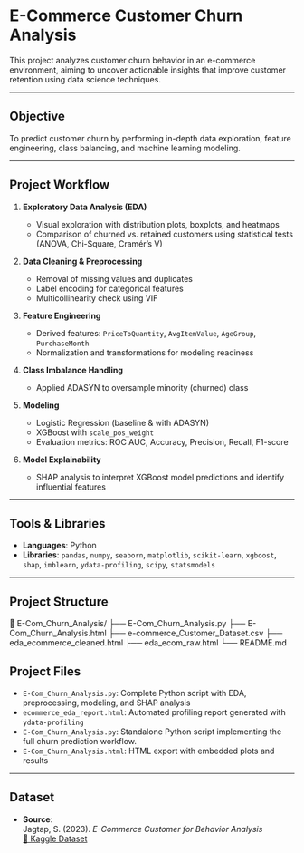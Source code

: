 
#  E-Commerce Customer Churn Analysis

This project analyzes customer churn behavior in an e-commerce environment, aiming to uncover actionable insights that improve customer retention using data science techniques.

---

## Objective

To predict customer churn by performing in-depth data exploration, feature engineering, class balancing, and machine learning modeling.

---

## Project Workflow

1. **Exploratory Data Analysis (EDA)**  
   - Visual exploration with distribution plots, boxplots, and heatmaps  
   - Comparison of churned vs. retained customers using statistical tests (ANOVA, Chi-Square, Cramér’s V)

2. **Data Cleaning & Preprocessing**  
   - Removal of missing values and duplicates  
   - Label encoding for categorical features  
   - Multicollinearity check using VIF

3. **Feature Engineering**  
   - Derived features: `PriceToQuantity`, `AvgItemValue`, `AgeGroup`, `PurchaseMonth`  
   - Normalization and transformations for modeling readiness

4. **Class Imbalance Handling**  
   - Applied ADASYN to oversample minority (churned) class

5. **Modeling**  
   - Logistic Regression (baseline & with ADASYN)  
   - XGBoost with `scale_pos_weight`  
   - Evaluation metrics: ROC AUC, Accuracy, Precision, Recall, F1-score

6. **Model Explainability**  
   - SHAP analysis to interpret XGBoost model predictions and identify influential features

---

## Tools & Libraries

- **Languages**: Python  
- **Libraries**: `pandas`, `numpy`, `seaborn`, `matplotlib`, `scikit-learn`, `xgboost`, `shap`, `imblearn`, `ydata-profiling`, `scipy`, `statsmodels`

---

## Project Structure
📁 E-Com_Churn_Analysis/
├── E-Com_Churn_Analysis.py
├── E-Com_Churn_Analysis.html
├── e-commerce_Customer_Dataset.csv
├── eda_ecommerce_cleaned.html
├── eda_ecom_raw.html
└── README.md

## Project Files

- `E-Com_Churn_Analysis.py`: Complete Python script with EDA, preprocessing, modeling, and SHAP analysis  
- `ecommerce_eda_report.html`: Automated profiling report generated with `ydata-profiling`  
- `E-Com_Churn_Analysis.py`: Standalone Python script implementing the full churn prediction workflow. 
- `E-Com_Churn_Analysis.html`: HTML export with embedded plots and results

---

## Dataset

- **Source**:  
  Jagtap, S. (2023). *E-Commerce Customer for Behavior Analysis*  
  [🔗 Kaggle Dataset](https://www.kaggle.com/datasets/shriyashjagtap/e-commerce-customer-for-behavior-analysis)
